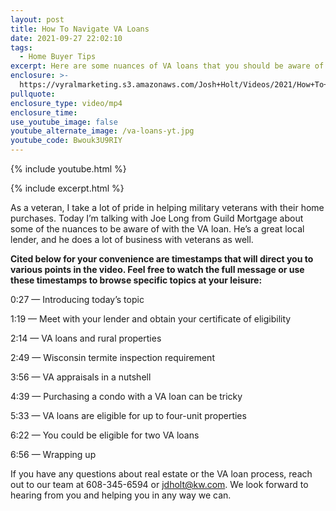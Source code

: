 ```yaml
---
layout: post
title: How To Navigate VA Loans
date: 2021-09-27 22:02:10
tags:
  - Home Buyer Tips
excerpt: Here are some nuances of VA loans that you should be aware of.
enclosure: >-
  https://vyralmarketing.s3.amazonaws.com/Josh+Holt/Videos/2021/How+To+Navigate+VA+Loans.mp4
pullquote:
enclosure_type: video/mp4
enclosure_time:
use_youtube_image: false
youtube_alternate_image: /va-loans-yt.jpg
youtube_code: Bwouk3U9RIY
---
```

{% include youtube.html %}

{% include excerpt.html %}

As a veteran, I take a lot of pride in helping military veterans with their home purchases. Today I’m talking with Joe Long from Guild Mortgage about some of the nuances to be aware of with the VA loan. He’s a great local lender, and he does a lot of business with veterans as well.

**Cited below for your convenience are timestamps that will direct you to various points in the video. Feel free to watch the full message or use these timestamps to browse specific topics at your leisure:**

0:27 — Introducing today’s topic

1:19 — Meet with your lender and obtain your certificate of eligibility

2:14 — VA loans and rural properties

2:49 — Wisconsin termite inspection requirement

3:56 — VA appraisals in a nutshell

4:39 — Purchasing a condo with a VA loan can be tricky

5:33 — VA loans are eligible for up to four-unit properties

6:22 — You could be eligible for two VA loans

6:56 — Wrapping up

If you have any questions about real estate or the VA loan process, reach out to our team at 608-345-6594 or [jdholt@kw.com](mailto:jdholt@kw.com). We look forward to hearing from you and helping you in any way we can.
